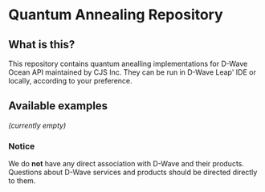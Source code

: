 # Quantum Annealing Repository

## What is this?
This repository contains quantum anealling implementations for D-Wave Ocean API maintained by CJS Inc.
They can be run in D-Wave Leap' IDE or locally, according to your preference. 

## Available examples
*(currently empty)*

### Notice
We do **not** have any direct association with D-Wave and their products. Questions about D-Wave services and products should be directed directly to them.
